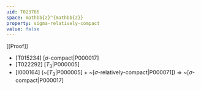 ```yaml
---
uid: T023766
space: mathbb{z}^{mathbb{z}}
property: sigma-relatively-compact
value: false
---
```

[[Proof]]

* [T015234] [$\sigma$-compact|P000017]
* [T022292] [$T_3$|P000005]
* [I000164] (~[$T_3$|P000005] + ~[$\sigma$-relatively-compact|P000071]) => ~[$\sigma$-compact|P000017]

